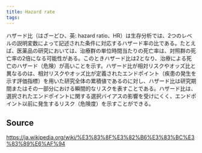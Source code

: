 ```yaml
---
title: Hazard rate
tags: 
---
```


ハザード比（はざーどひ、英: hazard ratio、HR）は生存分析では、2つのレベルの説明変数によって記述された条件に対応するハザード率の比である。たとえば、医薬品の研究においては、治療群の単位時間当たりの死亡率は、対照群の死亡率の2倍になる可能性がある。このときハザード比は2となり、治療による死亡のハザード（危険）が高いことを示す。ハザード比が相対リスクやオッズ比と異なるのは、相対リスクやオッズ比が定義されたエンドポイント（疾患の発生を示す評価指標）を用いた研究全体の累積値であるのに対し、ハザード比は研究期間またはその一部分における瞬間的なリスクを表すことである。ハザード比は、選択されたエンドポイントに関する選択バイアスの影響を受けにくく、エンドポイント以前に発生するリスク（危険度）を示すことができる。

## Source
https://ja.wikipedia.org/wiki/%E3%83%8F%E3%82%B6%E3%83%BC%E3%83%89%E6%AF%94